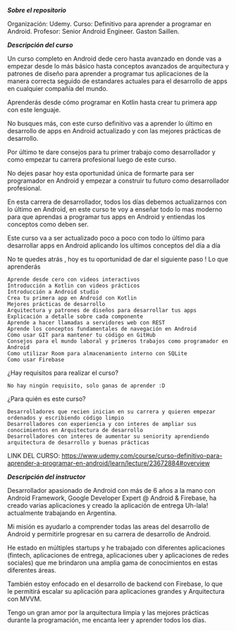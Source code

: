 *****************Sobre el repositorio*****************

Organización: Udemy. 
Curso: Definitivo para aprender a programar en Android.
Profesor: Senior Android Engineer. Gaston Saillen.

*****************Descripción del curso*****************

Un curso completo en Android dede cero hasta avanzado en donde vas a empezar desde lo más básico hasta conceptos avanzados de arquitectura y patrones de diseño para aprender a programar tus aplicaciones de la manera correcta seguido de estandares actuales para el desarrollo de apps en cualquier compañía del mundo.

Aprenderás desde cómo programar en Kotlin hasta crear tu primera app con este lenguaje.

No busques más, con este curso definitivo vas a aprender lo último en desarrollo de apps en Android actualizado y con las mejores prácticas de desarrollo.

Por último te dare consejos para tu primer trabajo como desarrollador y como empezar tu carrera profesional luego de este curso.

No dejes pasar hoy esta oportunidad única de formarte para ser programador en Android y empezar a construir tu futuro como desarrollador profesional.

En esta carrera de desarrollador, todos los días debemos actualizarnos con lo último en Android, en este curso te voy a enseñar todo lo mas moderno para que aprendas a programar tus apps en Android y entiendas los conceptos como deben ser.

Este curso va a ser actualizado poco a poco con todo lo último para desarrollar apps en Android aplicando los ultimos conceptos del día a día

No te quedes atrás , hoy es tu oportunidad de dar el siguiente paso !
Lo que aprenderás

    Aprende desde cero con videos interactivos
    Introducción a Kotlin con videos prácticos
    Introducción a Android studio
    Crea tu primera app en Android con Kotlin
    Mejores prácticas de desarrollo
    Arquitectura y patrones de diseños para desarrollar tus apps
    Explicación a detalle sobre cada componente
    Aprende a hacer llamadas a servidores web con REST
    Aprende los conceptos fundamentales de navegación en Android
    Cómo usar GIT para mantener tu código en GitHub
    Consejos para el mundo laboral y primeros trabajos como programador en Android
    Como utilizar Room para almacenamiento interno con SQLite
    Como usar Firebase

¿Hay requisitos para realizar el curso?

    No hay ningún requisito, solo ganas de aprender :D

¿Para quién es este curso?

    Desarrolladores que recien inician en su carrera y quieren empezar ordenados y escribiendo código limpio
    Desarrolladores con experiencia y con interes de ampliar sus conocimientos en Arquitectura de desarrollo
    Desarrolladores con interes de aumentar su seniority aprendiendo arquitectura de desarrollo y buenas prácticas
    
LINK DEL CURSO: https://www.udemy.com/course/curso-definitivo-para-aprender-a-programar-en-android/learn/lecture/23672884#overview


*****************Descripción del instructor*****************

Desarrollador apasionado de Android con más de 6 años a la mano con Android Framework, Google Developer Expert @ Android & Firebase, ha creado varias aplicaciones y creado la aplicación de entrega Uh-lala! actualmente trabajando en Argentina.


Mi misión es ayudarlo a comprender todas las areas del desarrollo de Android y permitirle progresar en su carrera de desarrollo de Android.


He estado en múltiples startups y he trabajado con diferentes aplicaciones (fintech, aplicaciones de entrega, aplicaciones uber y aplicaciones de redes sociales) que me brindaron una amplia gama de conocimientos en estas diferentes áreas.


También estoy enfocado en el desarrollo de backend con Firebase, lo que le permitirá escalar su aplicación para aplicaciones grandes y Arquitectura con MVVM.


Tengo un gran amor por la arquitectura limpia y las mejores prácticas durante la programación, me encanta leer y aprender todos los días.


